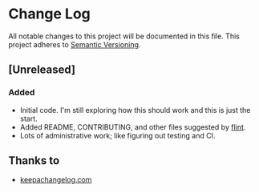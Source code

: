 # Change Log

All notable changes to this project will be documented in this file.
This project adheres to [Semantic Versioning](http://semver.org/).

## [Unreleased]
### Added
* Initial code. I'm still exploring how this should work and this is just the
  start.
* Added README, CONTRIBUTING, and other files suggested by
  [flint](https://github.com/pengwynn/flint).
* Lots of administrative work; like figuring out testing and CI.

## Thanks to

* [keepachangelog.com](http://keepachangelog.com/)
